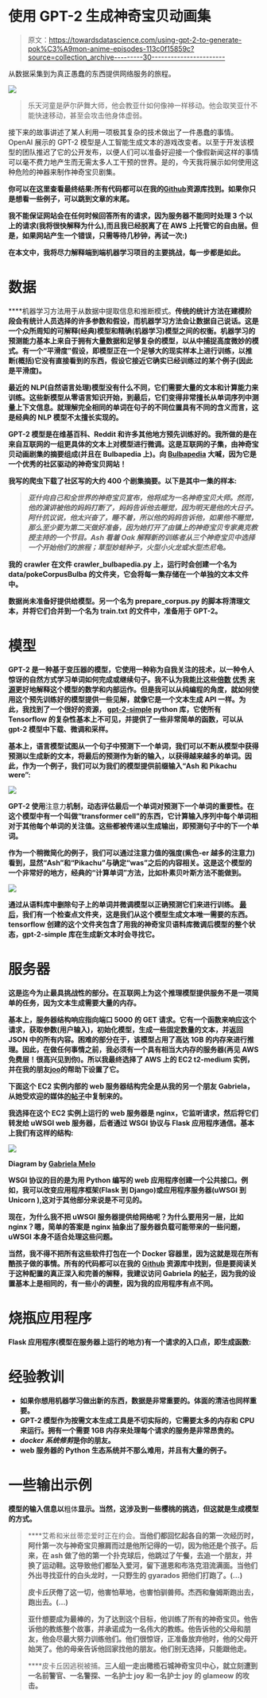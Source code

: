 # 使用 GPT-2 生成神奇宝贝动画集

> 原文：<https://towardsdatascience.com/using-gpt-2-to-generate-pok%C3%A9mon-anime-episodes-113c0f15859c?source=collection_archive---------30----------------------->

从数据采集到为真正愚蠢的东西提供网络服务的旅程。

![](img/562c36532fa1b7baf76f3f6e8a6ad253.png)

> 乐天河童是萨尔萨舞大师，他会教亚什如何像神一样移动。他会取笑亚什不能快速移动，甚至会攻击他身体虚弱。

接下来的故事讲述了某人利用一项极其复杂的技术做出了一件愚蠢的事情。OpenAI 展示的 GPT-2 模型是人工智能生成文本的游戏改变者。以至于开发该模型的团队推迟了它的公开发布，以便人们可以准备好迎接一个像假新闻这样的事情可以毫不费力地产生而无需太多人工干预的世界。是的，今天我将展示如何使用这种危险的神器来制作神奇宝贝剧集。

**你可以在这里查看最终结果:**[](http://pokegen.thiagolira.com.br/)****所有代码都可以在我的**[**Github**](https://github.com/ThiagoLira/pkm-ep-generator)**资源库找到。如果你只是想看一些例子，可以跳到文章的末尾。****

**我不能保证网站会在任何时候回答所有的请求，因为服务器不能同时处理 3 个以上的请求(我将很快解释为什么),而且我已经脱离了在 AWS 上托管它的自由层。但是，如果网站产生一个错误，只需等待几秒钟，再试一次:)**

**在本文中，我将尽力解释端到端机器学习项目的主要挑战，每一步都是如此。**

# **数据**

****机器学习方法用于从数据中提取信息和推断模式。**传统的统计方法在建模阶段会有统计人员选择的许多参数和假设，而机器学习方法会让数据自己说话。**这是一个众所周知的可解释(经典)模型和精确(机器学习)模型之间的权衡**。机器学习的预测能力基本上来自于拥有大量数据和足够复杂的模型，以从中捕捉高度微妙的模式。有一个“平滑度”假设，即模型正在一个足够大的现实样本上进行训练，以推断(概括)它没有直接看到的东西，假设它接近它确实已经训练过的某个例子(因此是平滑度)。**

**最近的 NLP(自然语言处理)模型没有什么不同，它们需要大量的文本和计算能力来训练。这些新模型从零语言知识开始，到最后，它们变得非常擅长从单词序列中测量上下文信息。就理解完全相同的单词在句子的不同位置具有不同的含义而言，这是经典的 NLP 模型不太擅长实现的。**

**GPT-2 模型是在维基百科、Reddit 和许多其他地方预先训练好的。我所做的是在来自互联网的一组更具体的文本上对模型进行微调。这是互联网的子集，由神奇宝贝动画剧集的摘要组成(并且在 Bulbapedia 上)。向 [Bulbapedia](https://bulbapedia.bulbagarden.net) 大喊，因为它是一个优秀的社区驱动的神奇宝贝网站！**

**我写的爬虫下载了社区写的大约 400 个剧集摘要。以下是其中一集的样本:**

> ***亚什向自己和全世界的神奇宝贝宣布，他将成为一名神奇宝贝大师。然而，他的演讲被他的妈妈打断了，妈妈告诉他去睡觉，因为明天是他的大日子。阿什抗议说，他太兴奋了，睡不着，所以他的妈妈告诉他，如果他不睡觉，那么至少要为第二天做好准备，因为她打开了由镇上的神奇宝贝专家奥克教授主持的一个节目。Ash 看着 Oak 解释新的训练者从三个神奇宝贝中选择一个开始他们的旅程；草型妙蛙种子，火型小火龙或水型杰尼龟。***

**我的 crawler 在文件 crawler_bulbapedia.py 上，运行时会创建一个名为 data/pokeCorpusBulba 的文件夹，它会将每一集存储在一个单独的文本文件中。**

****数据尚未准备好提供给模型。另一个名为 prepare_corpus.py 的脚本将清理文本，并将它们合并到一个名为 train.txt 的文件中，准备用于 GPT-2。****

# **模型**

**GPT-2 是一种基于变压器的模型，它使用一种称为自我关注的技术，以一种令人惊讶的自然方式学习单词如何完成或继续句子。我不认为我能比这些[倍数](https://medium.com/inside-machine-learning/what-is-a-transformer-d07dd1fbec04) [优秀](/transformers-141e32e69591) [来源](/openai-gpt-2-understanding-language-generation-through-visualization-8252f683b2f8)更好地解释这个模型的数学和内部运作。但是我可以从纯编程的角度，就如何使用这个预先训练好的模型提供一些见解，就像它是一个文本生成 API 一样。为此，我找到了一个很好的资源， [gpt-2-simple](https://github.com/minimaxir/gpt-2-simple) python 库，它使所有 Tensorflow 的复杂性基本上不可见，并提供了一些非常简单的函数，可以从 gpt-2 模型中下载、微调和采样。**

**基本上，语言模型试图从一个句子中预测下一个单词，我们可以不断从模型中获得预测以生成新的文本，将最后的预测作为新的输入，以获得越来越多的单词。因此，作为一个例子，我们可以为我们的模型提供前缀输入“Ash 和 Pikachu were”:**

**![](img/9952c4f13298867c209731d1ee6b3cf8.png)**

**GPT-2 使用**注意力**机制，动态评估最后一个单词对预测下一个单词的重要性。在这个模型中有一个叫做“transformer cell”的东西，它计算输入序列中每个单词相对于其他每个单词的关注值。这些都被传递以生成输出，即预测句子中的下一个单词。**

**作为一个稍微简化的例子，我们可以通过注意力值的强度(紫色-er 越多的注意力)看到，显然“Ash”和“Pikachu”与确定“was”之后的内容相关。这是这个模型的一个非常好的地方，经典的“计算单词”方法，比如朴素贝叶斯方法不能做到。**

**![](img/ad1bba36e4e1bfab24b04ff196f7bfe0.png)**

****通过从语料库中删除句子上的单词并微调模型以正确预测它们来进行训练。** [最后](https://www.youtube.com/watch?v=DlkpbzXjuPM)，我们有一个检查点文件夹，这是我们从这个模型生成文本唯一需要的东西。tensorflow 创建的这个文件夹包含了用我的神奇宝贝语料库微调后模型的整个状态，gpt-2-simple 库在生成新文本时会寻找它。**

# **服务器**

**这是迄今为止最具挑战性的部分。在互联网上为这个推理模型提供服务不是一项简单的任务，因为文本生成需要大量的内存。**

**基本上，服务器结构响应指向端口 5000 的 GET 请求。它有一个函数来响应这个请求，获取参数(用户输入)，初始化模型，生成一些固定数量的文本，并返回 JSON 中的所有内容。困难的部分在于，该模型占用了高达 1GB 的内存来进行推理。因此，在做任何事情之前，我必须有一个具有相当大内存的服务器(再见 AWS 免费层！很高兴见到你)。所以我最终选择了 AWS 上的 EC2 t2-medium 实例，并在我的朋友[joo](https://github.com/jplippi)的帮助下设置了它。**

**下面这个 EC2 实例内部的 web 服务器结构完全是从我的另一个朋友 Gabriela，从她受欢迎的媒体[的帖子](https://medium.com/@gabimelo/developing-a-flask-api-in-a-docker-container-with-uwsgi-and-nginx-e089e43ed90e)中复制来的。**

**我选择在这个 EC2 实例上运行的 web 服务器是 nginx，它监听请求，然后将它们转发给 uWSGI web 服务器，后者通过 WSGI 协议与 Flask 应用程序通信。基本上我们有这样的结构:**

**![](img/b71b06b65464b4cdd2bf210ef81bdea1.png)**

**Diagram by [Gabriela Melo](https://medium.com/@gabimelo)**

**WSGI 协议的目的是为用 Python 编写的 web 应用程序创建一个公共接口。例如，我可以改变应用程序框架(Flask 到 Django)或应用程序服务器(uWSGI 到 Unicorn ),这对于其他部分来说是不可见的。**

**现在，为什么我不把 uWSGI 服务器提供给网络呢？为什么要用另一层，比如 nginx？嗯，简单的答案是 nginx 抽象出了服务器负载可能带来的一些问题，uWSGI 本身不适合处理这些问题。**

**当然，我不得不把所有这些软件打包在一个 Docker 容器里，因为这就是现在所有酷孩子做的事情。所有的代码都可以在我的 [Github](https://github.com/ThiagoLira/pkm-ep-generator) 资源库中找到，但是要阅读关于这种配置的真正深入和完善的解释，我建议访问 Gabriela 的[帖子](https://medium.com/@gabimelo/developing-a-flask-api-in-a-docker-container-with-uwsgi-and-nginx-e089e43ed90e)，因为我的设置基本上是相同的，有一些小的调整，因为我的应用程序有点不同。**

# **烧瓶应用程序**

**Flask 应用程序(模型在服务器上运行的地方)有一个请求的入口点，即生成函数:**

# **经验教训**

*   **如果你想用机器学习做出新的东西，数据是非常重要的。体面的清洁也同样重要。**
*   ****GPT-2 模型作为按需文本生成工具是不切实际的，它需要太多的内存和 CPU 来运行。拥有一个需要 1GB 内存来处理每个请求的服务是非常昂贵的。****
*   ***docker 系统修剪*是你的朋友。**
*   **web 服务器的 Python 生态系统并不那么难用，并且有大量的例子。**

# **一些输出示例**

**模型的输入信息以**粗体**显示。当然，这涉及到一些樱桃的挑选，但这就是生成模型的方式。**

> ****艾希和米丝蒂恋爱时正在约会。**当他们都回忆起各自的第一次经历时，阿什第一次与神奇宝贝擦肩而过是他所记得的一切，因为他还是个孩子。后来，在 ash 做了他的第一个扑克球后，他跳过了午餐，去追一个朋友，并换了运动鞋。这导致他们都坠入爱河，留下道恩和布洛克泪流满面。当他们外出寻找亚什的白头龙时，一只野生的 gyarados 把他们打跑了。(…)**
> 
> **皮卡丘厌倦了这一切，他害怕草地，也害怕驯兽师。杰西和詹姆斯跑出去，跑出去。(…)**
> 
> ****亚什想要成为最棒的，为了达到这个目标，他训练了所有的神奇宝贝。他告诉他的教练整个故事，并承诺成为一名伟大的教练。他告诉他的父母和朋友，他会尽最大努力训练他们。他们很惊讶，正准备放弃他时，他的父母开始哭了。他的母亲告诉他回家找他的朋友。他们别无选择，只能跟他走。****
> 
> ****皮卡丘因逃税被捕。**三人组一走出橄榄石城神奇宝贝中心，就立刻遭到一名前警官、一名警探、一名护士 joy 和一名护士 joy 的 glameow 的攻击。**